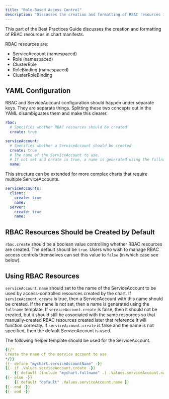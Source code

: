 ```yaml
---
title: "Role-Based Access Control"
description: "Discusses the creation and formatting of RBAC resources in Chart manifests."
---
```


This part of the Best Practices Guide discusses the creation and formatting of RBAC resources in chart manifests.

RBAC resources are:

- ServiceAccount (namespaced)
- Role (namespaced)
- ClusterRole 
- RoleBinding (namespaced)
- ClusterRoleBinding

## YAML Configuration

RBAC and ServiceAccount configuration should happen under separate keys. They are separate things. Splitting these two concepts out in the YAML disambiguates them and make this clearer.

```yaml
rbac:
  # Specifies whether RBAC resources should be created
  create: true

serviceAccount:
  # Specifies whether a ServiceAccount should be created
  create: true
  # The name of the ServiceAccount to use.
  # If not set and create is true, a name is generated using the fullname template
  name:
```

This structure can be extended for more complex charts that require multiple ServiceAccounts.

```yaml
serviceAccounts:
  client:
    create: true
    name:
  server: 
    create: true
    name:
```

## RBAC Resources Should be Created by Default

`rbac.create` should be a boolean value controlling whether RBAC resources are created.  The default should be `true`.  Users who wish to manage RBAC access controls themselves can set this value to `false` (in which case see below).

## Using RBAC Resources

`serviceAccount.name` should set to the name of the ServiceAccount to be used by access-controlled resources created by the chart.  If `serviceAccount.create` is true, then a ServiceAccount with this name should be created.  If the name is not set, then a name is generated using the `fullname` template, If `serviceAccount.create` is false, then it should not be created, but it should still be associated with the same resources so that manually-created RBAC resources created later that reference it will function correctly.  If `serviceAccount.create` is false and the name is not specified, then the default ServiceAccount is used.

The following helper template should be used for the ServiceAccount.

```yaml
{{/*
Create the name of the service account to use
*/}}
{{- define "mychart.serviceAccountName" -}}
{{- if .Values.serviceAccount.create -}}
    {{ default (include "mychart.fullname" .) .Values.serviceAccount.name }}
{{- else -}}
    {{ default "default" .Values.serviceAccount.name }}
{{- end -}}
{{- end -}}
```
